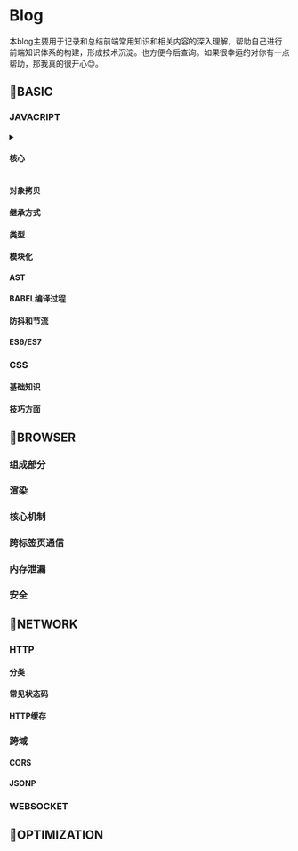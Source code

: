 # Blog
本blog主要用于记录和总结前端常用知识和相关内容的深入理解，帮助自己进行前端知识体系的构建，形成技术沉淀。也方便今后查询。如果很幸运的对你有一点帮助，那我真的很开心😊。

## 🍎BASIC

### JAVACRIPT
<details>
<summary>
 
#### 核心
 
</summary>
 
##### 对象
对象是最重要也是最常见的部分，了解了js中对象基本上也就了解了js。

js中对象创建除了使用字面量和`Object.create`，最常用的还是`new`。使用`new`创建对象的过程如下:

- 生成一个新对象
- obj.__proto = Can.prototype
- 绑定this
- 返回该对象（如果构造函数本身有返回值，则返回那个值）

原型
构造函数
执行上下文
 - 变量对象
 - 作用域链
 - This
</details>


#### 对象拷贝
#### 继承方式
#### 类型
#### 模块化
#### AST
#### BABEL编译过程
#### 防抖和节流
#### ES6/ES7

### CSS
#### 基础知识
#### 技巧方面

## 🍐BROWSER
### 组成部分
### 渲染
### 核心机制
### 跨标签页通信
### 内存泄漏
### 安全

## 🍑NETWORK
### HTTP
#### 分类
#### 常见状态码
#### HTTP缓存

### 跨域
#### CORS
#### JSONP

### WEBSOCKET

## 🍒OPTIMIZATION

